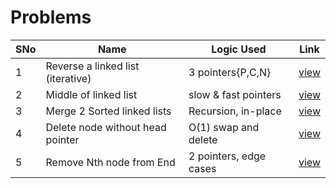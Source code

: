 # Problems

SNo | Name | Logic Used | Link |
----|------|------------|------|
1 | Reverse a linked list (iterative) | 3 pointers{P,C,N} | [view](reverse_list_iterative.cpp) 
2 | Middle of linked list | slow & fast pointers | [view](middle_list.cpp)
3 | Merge 2 Sorted linked lists | Recursion, in-place | [view](merge_sorted_list.cpp)
4 | Delete node without head pointer | O(1) swap and delete | [view](delete_without_head.cpp)
5 | Remove Nth node from End | 2 pointers, edge cases | [view](remove_nth_node.cpp) 